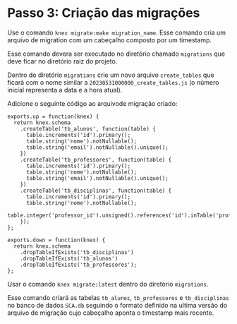 # Passo 3: Criação das migrações #
>
Use  o comando `knex migrate:make migration_name`. Esse comando cria um arquivo de migration com um cabeçalho composto por 
um timestamp. 
>
>
Esse comando devera ser executado no diretório chamado `migrations` que deve ficar no diretório raiz do 
projeto.
>
>
Dentro do diretório `migrations` crie um novo arquivo `create_tables` que ficará com o nome 
similar a `20230531000000_create_tables.js` (o número inicial representa a data e a hora atual). 
>
Adicione o seguinte código ao arquivode migração criado:
>
> 
```
exports.up = function(knex) {
  return knex.schema
    .createTable('tb_alunos', function(table) {
      table.increments('id').primary();
      table.string('nome').notNullable();
      table.string('email').notNullable().unique();
    })
    .createTable('tb_professores', function(table) {
      table.increments('id').primary();
      table.string('nome').notNullable();
      table.string('email').notNullable().unique();
    })
    .createTable('tb_disciplinas', function(table) {
      table.increments('id').primary();
      table.string('nome').notNullable();
      table.integer('professor_id').unsigned().references('id').inTable('professores');
    });
};

exports.down = function(knex) {
  return knex.schema
    .dropTableIfExists('tb_disciplinas')
    .dropTableIfExists('tb_alunos')
    .dropTableIfExists('tb_professores');
};
```
>
Usar o comando `knex migrate:latest` dentro do diretório `migrations`. 
>
>
Esse comando criará as tabelas `tb_alunos`, `tb_professores` e `tb_disciplinas` no banco de dados `SCA.db`
seguindo o formato definido na ultima versão do arquivo de migração cujo cabeçalho aponta o timestamp mais recente.
>
